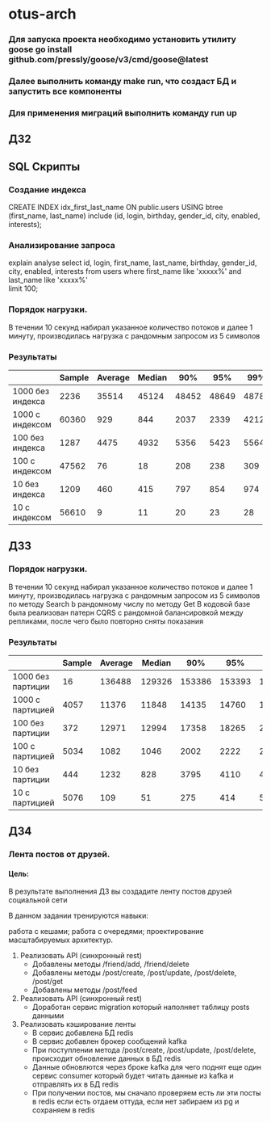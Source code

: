 # otus-arch

### Для запуска проекта необходимо установить утилиту goose go install github.com/pressly/goose/v3/cmd/goose@latest

### Далее выполнить команду make run, что создаст БД и запустить все компоненты

### Для применения миграций выполнить команду run up

## ДЗ2

## SQL Скрипты
### Создание индекса
CREATE INDEX idx_first_last_name
ON public.users USING btree (first_name, last_name)
include (id, login, birthday, gender_id, city, enabled, interests);

### Анализирование запроса
explain analyse
select id, login, first_name, last_name, birthday, gender_id, city, enabled, interests
from users
where first_name like 'xxxxx%'  and last_name like 'xxxxx%'  
limit 100;

### Порядок нагрузки. 
В течении 10 секунд набирал указанное количество потоков и далее 1 минуту, производилась 
нагрузка с рандомным запросом из 5 символов

### Результаты
|                      |  Sample  |   Average |    Median |    90%   |     95%    |    99%  |  throughput  |
|----------------------|----------|-----------|-----------|----------|------------|---------|--------------|
| 1000 без индекса     |   2236   |  35514    |  45124    |  48452   |   48649    |   48787 |  20,6/sec    |
| 1000 с индексом      |   60360  |  929      |  844      |  2037    |   2339     |   4212  |  982,4/sec   |
| 100 без индекса      |   1287   |  4475     |  4932     |  5356    |   5423     |   5564  |  19,8/sec    |
| 100 с индексом       |   47562  |  76       |  18       |  208     |   238      |   309   |  1144/sec    |
| 10 без индекса       |   1209   |  460      |  415      |  797     |   854      |   974   |  20,1/sec    |
| 10 с индексом        |   56610  |  9        |  11       |  20      |   23       |   28    |  943/sec     |

## ДЗ3

### Порядок нагрузки.
В течении 10 секунд набирал указанное количество потоков и далее 1 минуту, производилась
нагрузка с рандомным запросом из 5 символов по методу Search b рандомному числу по методу Get
В кодовой базе была реализован патерн CQRS с рандомной балансировкой между репликами, после 
чего было повторно сняты показания

### Результаты
|                   | Sample | Average | Median | 90%    | 95%    | 99%    | throughput |
|-------------------|--------|---------|--------|--------|--------|--------|------------|
| 1000 без партиции | 16     | 136488  | 129326 | 153386 | 153393 | 155548 | 6,0/min    |
| 1000 с партицией  | 4057   | 11376   | 11848  | 14135  | 14760  | 15472  | 56,5/sec   |
| 100 без партиции  | 372    | 12971   | 12994  | 17358  | 18265  | 20139  | 5,0/sec    |
| 100 с партицией   | 5034   | 1082    | 1046   | 2002   | 2222   | 2566   | 82,4/sec   |
| 10 без партиции   | 444    | 1232    | 828    | 3795   | 4110   | 4478   | 7,3/sec    |
| 10 с партицией    | 5076   | 109     | 51     | 275    | 414    | 555    | 84,5/sec   |

## ДЗ4

### Лента постов от друзей.

#### Цель:
В результате выполнения ДЗ вы создадите ленту постов друзей социальной сети

В данном задании тренируются навыки:

работа с кешами;
работа с очередями;
проектирование масштабируемых архитектур.
1) Реализовать API (синхронный rest)
   - Добавлены методы /friend/add, /friend/delete
   - Добавлены методы /post/create, /post/update, /post/delete, /post/get
   - Добавлены методы /post/feed
2) Реализовать API (синхронный rest)
    - Доработан сервис migration который наполняет таблицу posts данными
3) Реализовать кэширование ленты
    - В сервис добавлена БД redis
    - В сервис добавлен брокер сообщений kafka
    - При поступлении метода /post/create, /post/update, /post/delete, происходит обновление данных в БД redis
    - Данные обновлются через броке kafka для чего поднят еще один сервис consumer который будет читать данные из kafka 
   и отправлять их в БД redis
    - При получении постов, мы сначало проверяем есть ли эти посты в redis если есть отдаем оттуда, если нет забираем из pg и сохраняем в redis


